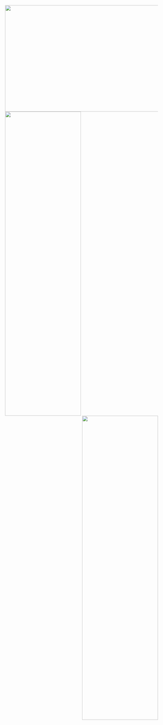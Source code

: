 <h1 align="center"><img align="left" src ="https://user-images.githubusercontent.com/75061655/234398077-54113255-5128-4b82-89da-6a3fc6df64ed.gif" width = "1000" height = "350"/></h1>
<p>
  <img align="left" src ="https://user-images.githubusercontent.com/75061655/234397617-dd4469f6-c4e2-46b4-b89c-c1459053b4ca.gif" width = "250" height = "1000"/>
  <img align="right" src ="https://user-images.githubusercontent.com/75061655/234397750-7418e4f6-08c9-46f2-b00f-bac51fb66186.gif" width = "250" height = "1000"/>
</p>



